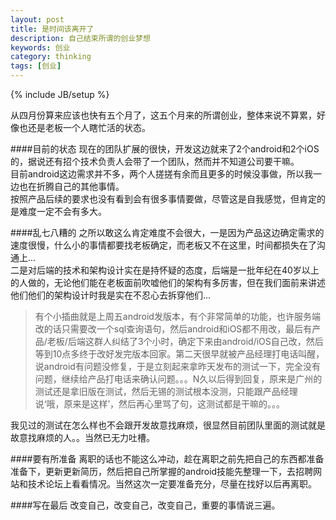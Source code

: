 ```yaml
---
layout: post
title: 是时间该离开了
description: 自己结束所谓的创业梦想
keywords: 创业
category: thinking
tags: [创业]
---
```

{% include JB/setup %}

从四月份算来应该也快有五个月了，这五个月来的所谓创业，整体来说不算累，好像也还是老板一个人瞎忙活的状态。


####目前的状态
现在的团队扩展的很快，开发这边就来了2个android和2个iOS的，据说还有招个技术负责人会带了一个团队，然而并不知道公司要干嘛。  
目前android这边需求并不多，两个人搓搓有余而且更多的时候没事做，所以我一边也在折腾自己的其他事情。  
按照产品后续的要求也没有看到会有很多事情要做，尽管这是自我感觉，但肯定的是难度一定不会有多大。  

####乱七八糟的
之所以敢这么肯定难度不会很大，一是因为产品这边确定需求的速度很慢，什么小的事情都要找老板确定，而老板又不在这里，时间都损失在了沟通上...  
二是对后端的技术和架构设计实在是持怀疑的态度，后端是一批年纪在40岁以上的人做的，无论他们能在老板面前吹嘘他们的架构有多厉害，但在我们面前来讲述他们他们的架构设计时我是实在不忍心去拆穿他们...  

>有个小插曲就是上周五android发版本，有个非常简单的功能，也许服务端改的话只需要改一个sql查询语句，然后android和iOS都不用改，最后有产品/老板/后端这群人纠结了3个小时，确定下来由android/iOS自己改，然后等到10点多终于改好发完版本回家。第二天很早就被产品经理打电话叫醒，说android有问题没修复，于是立刻起来拿昨天发布的测试一下，完全没有问题，继续给产品打电话来确认问题。。。N久以后得到回复，原来是广州的测试还是拿旧版在测试，然后无锡的测试根本没测，只能跟产品经理说‘哦，原来是这样’，然后再心里骂了句，这测试都是干嘛的。。。

我见过的测试在怎么样也不会跟开发故意找麻烦，很显然目前团队里面的测试就是故意找麻烦的人。。当然已无力吐槽。  

####要有所准备 
离职的话也不能这么冲动，趁在离职之前先把自己的东西都准备准备下，更新更新简历，然后把自己所掌握的android技能先整理一下，去招聘网站和技术论坛上看看情况。当然这次一定要准备充分，尽量在找好以后再离职。  

####写在最后
改变自己，改变自己，改变自己，重要的事情说三遍。


